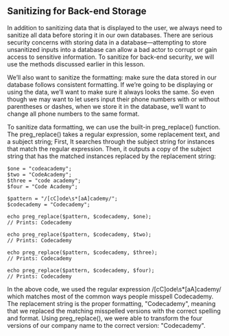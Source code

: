 ## Sanitizing for Back-end Storage

In addition to sanitizing data that is displayed to the user, we always need to sanitize all data before storing it in our own databases. There are serious security concerns with storing data in a database—attempting to store unsanitized inputs into a database can allow a bad actor to corrupt or gain access to sensitive information. To sanitize for back-end security, we will use the methods discussed earlier in this lesson.

We’ll also want to sanitize the formatting: make sure the data stored in our database follows consistent formatting. If we’re going to be displaying or using the data, we’ll want to make sure it always looks the same. So even though we may want to let users input their phone numbers with or without parentheses or dashes, when we store it in the database, we’ll want to change all phone numbers to the same format.

To sanitize data formatting, we can use the built-in preg_replace() function. The preg_replace() takes a regular expression, some replacement text, and a subject string; First, It searches through the subject string for instances that match the regular expression. Then, it outputs a copy of the subject string that has the matched instances replaced by the replacement string:

```
$one = "codeacademy";
$two = "CodeAcademy";
$three = "code academy";
$four = "Code Academy";

$pattern = "/[cC]ode\s*[aA]cademy/";
$codecademy = "Codecademy";

echo preg_replace($pattern, $codecademy, $one);
// Prints: Codecademy

echo preg_replace($pattern, $codecademy, $two);
// Prints: Codecademy

echo preg_replace($pattern, $codecademy, $three);
// Prints: Codecademy

echo preg_replace($pattern, $codecademy, $four);
// Prints: Codecademy

```

In the above code, we used the regular expression /[cC]ode\s\*[aA]cademy/ which matches most of the common ways people misspell Codecademy. The replacement string is the proper formatting, "Codecademy", meaning that we replaced the matching misspelled versions with the correct spelling and format. Using preg_replace(), we were able to transform the four versions of our company name to the correct version: "Codecademy".
